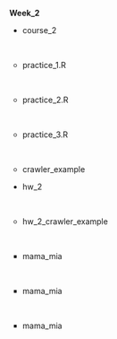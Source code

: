 <b>Week_2</b>
&nbsp;<ul type="disc"><li>course_2</li></ul>
&nbsp;&nbsp;<ul type="circle"><li>practice_1.R</li></ul>
&nbsp;&nbsp;<ul type="circle"><li>practice_2.R</li></ul>
&nbsp;&nbsp;<ul type="circle"><li>practice_3.R</li></ul>
&nbsp;&nbsp;<ul type="circle"><li>crawler_example</li></ul>

<ul type="disc"><li>hw_2</li></ul>
&nbsp;<ul type="circle"><li>hw_2_crawler_example</li></ul>
&nbsp;&nbsp;<ul type="square"><li>mama_mia</li></ul>
&nbsp;&nbsp;<ul type="square"><li>mama_mia</li></ul>
&nbsp;&nbsp;<ul type="square"><li>mama_mia</li></ul>
